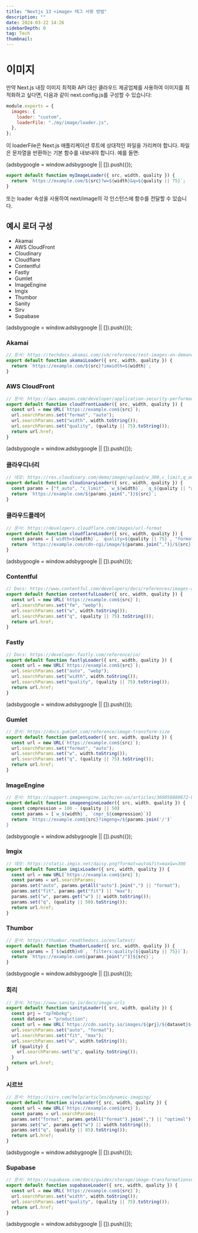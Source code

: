 ```yaml
---
title: "Nextjs 13 <image> 태그 사용 방법"
description: ""
date: 2024-03-22 14:26
sidebarDepth: 0
tag: Tech
thumbnail:
---
```


# 이미지

만약 Next.js 내장 이미지 최적화 API 대신 클라우드 제공업체를 사용하여 이미지를 최적화하고 싶다면, 다음과 같이 next.config.js를 구성할 수 있습니다:

```js
module.exports = {
  images: {
    loader: "custom",
    loaderFile: "./my/image/loader.js",
  },
};
```

이 loaderFile은 Next.js 애플리케이션 루트에 상대적인 파일을 가리켜야 합니다. 파일은 문자열을 반환하는 기본 함수를 내보내야 합니다. 예를 들면:

<!-- ui-log 수평형 -->

<ins class="adsbygoogle"
      style="display:block"
      data-ad-client="ca-pub-4877378276818686"
      data-ad-slot="9743150776"
      data-ad-format="auto"
      data-full-width-responsive="true"></ins>
<component is="script">
(adsbygoogle = window.adsbygoogle || []).push({});
</component>

```js
export default function myImageLoader({ src, width, quality }) {
  return `https://example.com/${src}?w=${width}&q=${quality || 75}`;
}
```

또는 loader 속성을 사용하여 next/image의 각 인스턴스에 함수를 전달할 수 있습니다.

## 예시 로더 구성

- Akamai
- AWS CloudFront
- Cloudinary
- Cloudflare
- Contentful
- Fastly
- Gumlet
- ImageEngine
- Imgix
- Thumbor
- Sanity
- Sirv
- Supabase

<!-- ui-log 수평형 -->

<ins class="adsbygoogle"
      style="display:block"
      data-ad-client="ca-pub-4877378276818686"
      data-ad-slot="9743150776"
      data-ad-format="auto"
      data-full-width-responsive="true"></ins>
<component is="script">
(adsbygoogle = window.adsbygoogle || []).push({});
</component>

### Akamai

```js
// 문서: https://techdocs.akamai.com/ivm/reference/test-images-on-demand
export default function akamaiLoader({ src, width, quality }) {
  return `https://example.com/${src}?imwidth=${width}`;
}
```

### AWS CloudFront

```js
// 문서: https://aws.amazon.com/developer/application-security-performance/articles/image-optimization
export default function cloudfrontLoader({ src, width, quality }) {
  const url = new URL(`https://example.com${src}`);
  url.searchParams.set("format", "auto");
  url.searchParams.set("width", width.toString());
  url.searchParams.set("quality", (quality || 75).toString());
  return url.href;
}
```

<!-- ui-log 수평형 -->

<ins class="adsbygoogle"
      style="display:block"
      data-ad-client="ca-pub-4877378276818686"
      data-ad-slot="9743150776"
      data-ad-format="auto"
      data-full-width-responsive="true"></ins>
<component is="script">
(adsbygoogle = window.adsbygoogle || []).push({});
</component>

### 클라우디너리

```js
// 데모: https://res.cloudinary.com/demo/image/upload/w_300,c_limit,q_auto/turtles.jpg
export default function cloudinaryLoader({ src, width, quality }) {
  const params = ["f_auto", "c_limit", `w_${width}`, `q_${quality || "auto"}`];
  return `https://example.com/${params.join(",")}${src}`;
}
```

### 클라우드플레어

```js
// 문서: https://developers.cloudflare.com/images/url-format
export default function cloudflareLoader({ src, width, quality }) {
  const params = [`width=${width}`, `quality=${quality || 75}`, "format=auto"];
  return `https://example.com/cdn-cgi/image/${params.join(",")}/${src}`;
}
```

<!-- ui-log 수평형 -->

<ins class="adsbygoogle"
      style="display:block"
      data-ad-client="ca-pub-4877378276818686"
      data-ad-slot="9743150776"
      data-ad-format="auto"
      data-full-width-responsive="true"></ins>
<component is="script">
(adsbygoogle = window.adsbygoogle || []).push({});
</component>

### Contentful

```js
// Docs: https://www.contentful.com/developers/docs/references/images-api/
export default function contentfulLoader({ src, width, quality }) {
  const url = new URL(`https://example.com${src}`);
  url.searchParams.set("fm", "webp");
  url.searchParams.set("w", width.toString());
  url.searchParams.set("q", (quality || 75).toString());
  return url.href;
}
```

### Fastly

```js
// Docs: https://developer.fastly.com/reference/io/
export default function fastlyLoader({ src, width, quality }) {
  const url = new URL(`https://example.com${src}`);
  url.searchParams.set("auto", "webp");
  url.searchParams.set("width", width.toString());
  url.searchParams.set("quality", (quality || 75).toString());
  return url.href;
}
```

<!-- ui-log 수평형 -->

<ins class="adsbygoogle"
      style="display:block"
      data-ad-client="ca-pub-4877378276818686"
      data-ad-slot="9743150776"
      data-ad-format="auto"
      data-full-width-responsive="true"></ins>
<component is="script">
(adsbygoogle = window.adsbygoogle || []).push({});
</component>

### Gumlet

```js
// 문서: https://docs.gumlet.com/reference/image-transform-size
export default function gumletLoader({ src, width, quality }) {
  const url = new URL(`https://example.com${src}`);
  url.searchParams.set("format", "auto");
  url.searchParams.set("w", width.toString());
  url.searchParams.set("q", (quality || 75).toString());
  return url.href;
}
```

### ImageEngine

```js
// 문서: https://support.imageengine.io/hc/en-us/articles/360058880672-Directives
export default function imageengineLoader({ src, width, quality }) {
  const compression = 100 - (quality || 50)
  const params = [`w_${width}`, `cmpr_${compression}`)]
  return `https://example.com${src}?imgeng=/${params.join('/')`
}
```

<!-- ui-log 수평형 -->

<ins class="adsbygoogle"
      style="display:block"
      data-ad-client="ca-pub-4877378276818686"
      data-ad-slot="9743150776"
      data-ad-format="auto"
      data-full-width-responsive="true"></ins>
<component is="script">
(adsbygoogle = window.adsbygoogle || []).push({});
</component>

### Imgix

```js
// 데모: https://static.imgix.net/daisy.png?format=auto&fit=max&w=300
export default function imgixLoader({ src, width, quality }) {
  const url = new URL(`https://example.com${src}`);
  const params = url.searchParams;
  params.set("auto", params.getAll("auto").join(",") || "format");
  params.set("fit", params.get("fit") || "max");
  params.set("w", params.get("w") || width.toString());
  params.set("q", (quality || 50).toString());
  return url.href;
}
```

### Thumbor

```js
// 문서: https://thumbor.readthedocs.io/en/latest/
export default function thumborLoader({ src, width, quality }) {
  const params = [`${width}x0`, `filters:quality(${quality || 75})`];
  return `https://example.com${params.join("/")}${src}`;
}
```

<!-- ui-log 수평형 -->

<ins class="adsbygoogle"
      style="display:block"
      data-ad-client="ca-pub-4877378276818686"
      data-ad-slot="9743150776"
      data-ad-format="auto"
      data-full-width-responsive="true"></ins>
<component is="script">
(adsbygoogle = window.adsbygoogle || []).push({});
</component>

### 회리

```js
// 문서: https://www.sanity.io/docs/image-urls
export default function sanityLoader({ src, width, quality }) {
  const prj = "zp7mbokg";
  const dataset = "production";
  const url = new URL(`https://cdn.sanity.io/images/${prj}/${dataset}${src}`);
  url.searchParams.set("auto", "format");
  url.searchParams.set("fit", "max");
  url.searchParams.set("w", width.toString());
  if (quality) {
    url.searchParams.set("q", quality.toString());
  }
  return url.href;
}
```

### 시르브

```js
// 문서: https://sirv.com/help/articles/dynamic-imaging/
export default function sirvLoader({ src, width, quality }) {
  const url = new URL(`https://example.com${src}`);
  const params = url.searchParams;
  params.set("format", params.getAll("format").join(",") || "optimal");
  params.set("w", params.get("w") || width.toString());
  params.set("q", (quality || 85).toString());
  return url.href;
}
```

<!-- ui-log 수평형 -->

<ins class="adsbygoogle"
      style="display:block"
      data-ad-client="ca-pub-4877378276818686"
      data-ad-slot="9743150776"
      data-ad-format="auto"
      data-full-width-responsive="true"></ins>
<component is="script">
(adsbygoogle = window.adsbygoogle || []).push({});
</component>

### Supabase

```js
// 문서: https://supabase.com/docs/guides/storage/image-transformations#nextjs-loader
export default function supabaseLoader({ src, width, quality }) {
  const url = new URL(`https://example.com${src}`);
  url.searchParams.set("width", width.toString());
  url.searchParams.set("quality", (quality || 75).toString());
  return url.href;
}
```

<!-- ui-log 수평형 -->

<ins class="adsbygoogle"
      style="display:block"
      data-ad-client="ca-pub-4877378276818686"
      data-ad-slot="9743150776"
      data-ad-format="auto"
      data-full-width-responsive="true"></ins>
<component is="script">
(adsbygoogle = window.adsbygoogle || []).push({});
</component>
